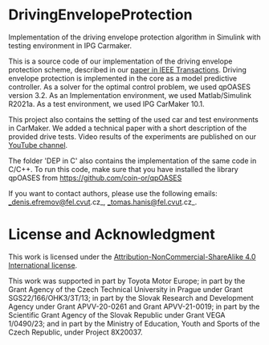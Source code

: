 # DrivingEnvelopeProtection
Implementation of the driving envelope protection algorithm in Simulink with testing environment in IPG Carmaker.

This is a source code of our implementation of the driving envelope protection scheme, described in our [paper in IEEE Transactions](https://ieeexplore.ieee.org/document/10440176). Driving envelope protection is implemented in the core as a model predictive controller. As a solver for the optimal control problem, we used qpOASES version 3.2. As an Implementation environment, we used Matlab/Simulink R2021a. As a test environment, we used IPG CarMaker 10.1.

This project also contains the setting of the used car and test environments in CarMaker. We added a technical paper with a short description of the provided drive tests. Video results of the experiments are published on our [YouTube channel](https://www.youtube.com/@smartdrivingsolutions3633).

The folder 'DEP in C' also contains the implementation of the same code in C/C++. To run this code, make sure that you have installed the library qpOASES from https://github.com/coin-or/qpOASES 

If you want to contact authors, please use the following emails:
_denis.efremov@fel.cvut.cz_,
_tomas.hanis@fel.cvut.cz_.

# License and Acknowledgment 
This work is licensed under the [Attribution-NonCommercial-ShareAlike 4.0 International license](https://creativecommons.org/licenses/by-nc-sa/4.0/).

This work was supported in part by Toyota Motor Europe; in part by the Grant Agency of the Czech Technical University in Prague under Grant SGS22/166/OHK3/3T/13; in part by the Slovak Research and Development Agency under Grant APVV-20-0261 and Grant APVV-21-0019; in part by the Scientific Grant Agency of the Slovak Republic under Grant VEGA 1/0490/23; and in part by the Ministry of Education, Youth and Sports of the Czech Republic, under Project 8X20037.
